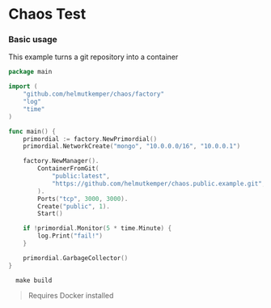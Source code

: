 # Chaos Test

### Basic usage

This example turns a git repository into a container

```go
package main

import (
	"github.com/helmutkemper/chaos/factory"
	"log"
	"time"
)

func main() {
	primordial := factory.NewPrimordial()
	primordial.NetworkCreate("mongo", "10.0.0.0/16", "10.0.0.1")

	factory.NewManager().
		ContainerFromGit(
			"public:latest",
			"https://github.com/helmutkemper/chaos.public.example.git",
		).
		Ports("tcp", 3000, 3000).
		Create("public", 1).
		Start()

	if !primordial.Monitor(5 * time.Minute) {
		log.Print("fail!")
	}

	primordial.GarbageCollector()
}

```

```shell
  make build
```

> Requires Docker installed
